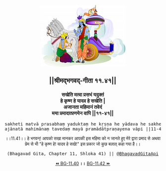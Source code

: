 <center><img src="../../asset/BG.png" alt="#API #bhagavadgitaapi #slok #nodejs #js #api #gitaapi #krishna #hinduism #vedic #ISKCON #shreemadbhagavadgita #technology"/>
<h2>||श्रीमद्‍भगवद्‍-गीता ११.४१||</h2>
<h3>सखेति मत्वा प्रसभं यदुक्तं<br/>हे कृष्ण हे यादव हे सखेति |<br/>अजानता महिमानं तवेदं<br/>मया प्रमादात्प्रणयेन वापि ||११-४१||</h3>
<pre>sakheti matvā prasabhaṃ yaduktaṃ he kṛṣṇa he yādava he sakheti .<br/>ajānatā mahimānaṃ tavedaṃ mayā pramādātpraṇayena vāpi ||11-41||</pre>
<p>।।11.41।। हे भगवन्! आपको सखा मानकर आपकी इस महिमा को न जानते हुए मेरे द्वारा प्रमाद से अथवा प्रेम से भी "हे कृष्ण हे! यादव हे सखे!" इस प्रकार जो कुछ बलात् कहा गया है।।</p>
<pre>(Bhagavad Gita, Chapter 11, Shloka 41) || <a href="https://twitter.com/bhagavadgitaapi">@BhagavadGitaApi</a></pre><a href="../../11/40">⏪  BG-11.40</a><b>        ।।        </b><a href="../../11/42">BG-11.42  ⏩</a></center></center>